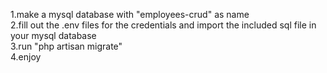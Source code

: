 1.make a mysql database with "employees-crud" as name<br>
2.fill out the .env files for the credentials and import the included sql file in your mysql database<br>
3.run "php artisan migrate"<br>
4.enjoy
